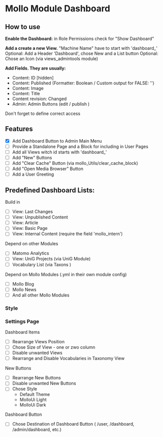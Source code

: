 # Mollo Module Dashboard


## How to use
**Enable the Dashboard:**
in Role Permissions check for "Show Dashboard"

**Add a create a new View.**
"Machine Name" have to start with 'dashboard_'
Optional: Add a Header 'Dashboard', chose New and a List button
Optional: Chose an Icon (via views_admintools module)

**Add Fields. They are usually:**
- Content: ID [hidden]
- Content: Published (Formatter: Boolean / Custom output for FALSE: '<i class="fal fa-eye-slash"></i>')
- Content: Image
- Content: Title
- Content revision: Changed
- Admin: Admin Buttons (edit / publish )

Don't forget to define correct access


## Features
- [x] Add Dashboard Button to Admin Main Menu
- [ ] Provide a Standalone Page and a Block for including in User Pages
- [ ] Add all Views witch id starts with 'dashboard_'
- [ ] Add "New" Buttons
- [ ] Add "Clear Cache" Button (via mollo_Utils/clear_cache_block)
- [ ] Add "Open Media Browser" Button
- [ ] Add a User Greeting

## Predefined Dashboard Lists:

Build in
- [ ] View: Last Changes
- [ ] View: Unpublished Content
- [ ] View: Article
- [ ] View: Basic Page
- [ ] View: Internal Content (require the field 'mollo_intern')

Depend on other Modules
- [ ] Matomo Analytics
- [ ] View: UniG Projects (via UniG Module)
- [ ] Vocabulary List (via Taxons )

Depend on Mollo Modules (.yml in their own module config)
- [ ] Mollo Blog
- [ ] Mollo News
- [ ] And all other Mollo Modules

### Style


### Settings Page

Dashboard Items

- [ ] Rearrange Views Position
- [ ] Chose Size of View - one or zwo column
- [ ] Disable unwanted Views
- [ ] Rearrange and Disable Vocabularies in Taxonomy View

New Buttons

- [ ] Rearrange New Buttons
- [ ] Disable unwanted New Buttons
- [ ] Chose Style
  - Default Theme
  - MolloUi Light
  - MolloUi Dark

Dashboard Button
- [ ] Chose Destination of Dashboard Button
      ( /user, /dashboard, /admin/dashboard, etc.)
